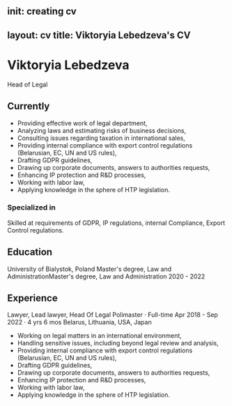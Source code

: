 init: creating cv
---
layout: cv
title: Viktoryia Lebedzeva's CV
---
# Viktoryia Lebedzeva
Head of Legal

## Currently

- Providing effective work of legal department,
- Analyzing laws and estimating risks of business decisions,
- Consulting issues regarding taxation in international sales, 
- Providing internal compliance with export control regulations (Belarusian, EC, UN and US rules),
- Drafting GDPR guidelines,
- Drawing up corporate documents, answers to authorities requests,
- Enhancing IP protection and R&D processes,
- Working with labor law,
- Applying knowledge in the sphere of HTP legislation.

### Specialized in

Skilled at requirements of GDPR, IP regulations, internal Compliance, Export Control regulations.

## Education

University of Bialystok, Poland
Master's degree, Law and AdministrationMaster's degree, Law and Administration
2020 - 2022

## Experience

Lawyer, Lead lawyer, Head Of Legal
Polimaster · Full-time
Apr 2018 - Sep 2022 · 4 yrs 6 mos
Belarus, Lithuania, USA, Japan
- Working on legal matters in an international environment,
- Handling sensitive issues, including beyond legal review and analysis, 
- Providing internal compliance with export control regulations (Belarusian, EC, UN and US rules),
- Drafting GDPR guidelines,
- Drawing up corporate documents, answers to authorities requests,
- Enhancing IP protection and R&D processes,
- Working with labor law,
- Applying knowledge in the sphere of HTP legislation.
